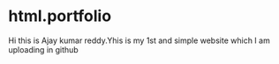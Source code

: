 # html.portfolio
Hi this is Ajay kumar reddy.Yhis is my 1st and simple website which I am uploading in github
